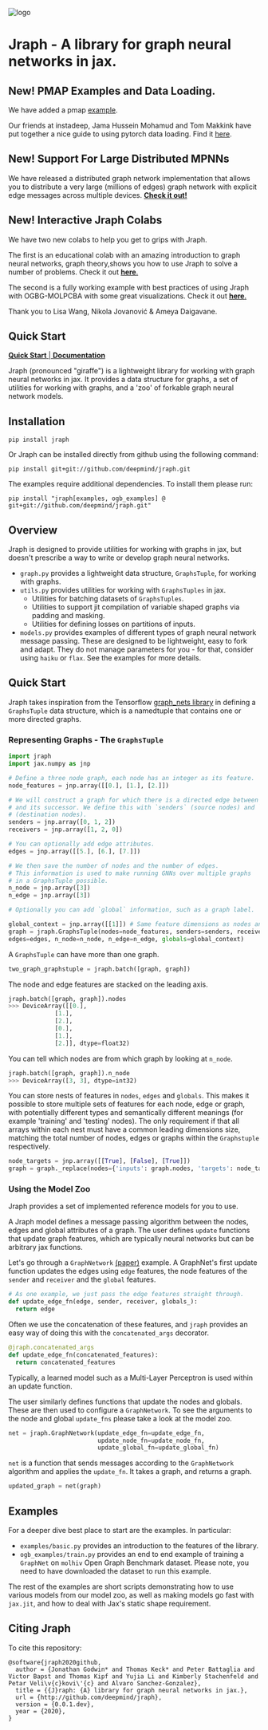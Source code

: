 
![logo](images/logo.png)
# Jraph - A library for graph neural networks in jax.


## New! PMAP Examples and Data Loading.

We have added a pmap [example](https://github.com/deepmind/jraph/tree/master/jraph/ogb_examples/train_pmap.py).

Our friends at instadeep, Jama Hussein Mohamud and Tom Makkink
have put together a nice guide to using pytorch data loading. Find it [here](https://colab.research.google.com/drive/1_X2su92_nS52RNl4m-WYvmkvUSrFE4xQ).


## New! Support For Large Distributed MPNNs

We have released a distributed graph network implementation that allows you to
distribute a very large (millions of edges) graph network with explicit edge
messages across multiple devices. [**Check it out!**](https://github.com/deepmind/jraph/tree/master/jraph/experimental)

## New! Interactive Jraph Colabs

We have two new colabs to help you get to grips with Jraph.

The first is an educational colab with an amazing introduction to graph neural networks, graph theory,shows you how to use Jraph to solve a number of problems. Check it out [**here**.](https://github.com/deepmind/educational/blob/master/colabs/summer_schools/intro_to_graph_nets_tutorial_with_jraph.ipynb)

The second is a fully working example with best practices of using Jraph with OGBG-MOLPCBA with some great visualizations. Check it out [**here**.](https://github.com/google/flax/tree/main/examples/ogbg_molpcba) 

Thank you to Lisa Wang, Nikola Jovanović & Ameya Daigavane.

## Quick Start

[**Quick Start** ](#quick-start)|[ **Documentation** ](https://jraph.readthedocs.io/en/latest/)

Jraph (pronounced "giraffe") is a lightweight library for working with graph
neural networks in jax. It provides a data structure for graphs, a set of
utilities for working with graphs, and a 'zoo' of forkable graph neural network
models.

## Installation

```pip install jraph```

Or Jraph can be installed directly from github using the following command:

```pip install git+git://github.com/deepmind/jraph.git```

The examples require additional dependencies. To install them please run:

```pip install "jraph[examples, ogb_examples] @ git+git://github.com/deepmind/jraph.git"```

## Overview

Jraph is designed to provide utilities for working with graphs in jax, but
doesn't prescribe a way to write or develop graph neural networks.

*   `graph.py` provides a lightweight data structure, `GraphsTuple`, for working
    with graphs.
*   `utils.py` provides utilities for working with `GraphsTuples` in jax.
    *   Utilities for batching datasets of `GraphsTuples`.
    *   Utilities to support jit compilation of variable shaped graphs via
        padding and masking.
    *   Utilities for defining losses on partitions of inputs.
*   `models.py` provides examples of different types of graph neural network
    message passing. These are designed to be lightweight, easy to fork and
    adapt. They do not manage parameters for you - for that, consider using
    `haiku` or `flax`. See the examples for more details.


## Quick Start

Jraph takes inspiration from the Tensorflow [graph_nets library](https://github.com/deepmind/graph_nets) in defining a `GraphsTuple`
data structure, which is a namedtuple that contains one or more directed graphs.

### Representing Graphs - The `GraphsTuple`

```python
import jraph
import jax.numpy as jnp

# Define a three node graph, each node has an integer as its feature.
node_features = jnp.array([[0.], [1.], [2.]])

# We will construct a graph for which there is a directed edge between each node
# and its successor. We define this with `senders` (source nodes) and `receivers`
# (destination nodes).
senders = jnp.array([0, 1, 2])
receivers = jnp.array([1, 2, 0])

# You can optionally add edge attributes.
edges = jnp.array([[5.], [6.], [7.]])

# We then save the number of nodes and the number of edges.
# This information is used to make running GNNs over multiple graphs
# in a GraphsTuple possible.
n_node = jnp.array([3])
n_edge = jnp.array([3])

# Optionally you can add `global` information, such as a graph label.

global_context = jnp.array([[1]]) # Same feature dimensions as nodes and edges.
graph = jraph.GraphsTuple(nodes=node_features, senders=senders, receivers=receivers,
edges=edges, n_node=n_node, n_edge=n_edge, globals=global_context)
```

A `GraphsTuple` can have more than one graph.

```python
two_graph_graphstuple = jraph.batch([graph, graph])
```

The node and edge features are stacked on the leading axis.

```python
jraph.batch([graph, graph]).nodes
>>> DeviceArray([[0.],
             [1.],
             [2.],
             [0.],
             [1.],
             [2.]], dtype=float32)
```

You can tell which nodes are from which graph by looking at `n_node`.

```python
jraph.batch([graph, graph]).n_node
>>> DeviceArray([3, 3], dtype=int32)
```

You can store nests of features in `nodes`, `edges` and `globals`. This makes
it possible to store multiple sets of features for each node, edge or graph, with
potentially different types and semantically different meanings (for example
'training' and 'testing' nodes). The only requirement if that all arrays within
each nest must have a common leading dimensions size, matching the total number
of nodes, edges or graphs within the `Graphstuple` respectively.

```python
node_targets = jnp.array([[True], [False], [True]])
graph = graph._replace(nodes={'inputs': graph.nodes, 'targets': node_targets})
```

### Using the Model Zoo

Jraph provides a set of implemented reference models for you to use.

A Jraph model defines a message passing algorithm between the nodes, edges and
global attributes of a graph. The user defines `update` functions that update graph features, which are typically neural networks but can be arbitrary jax functions.

Let's go through a `GraphNetwork` [(paper)](https://arxiv.org/abs/1806.01261) example.
A GraphNet's first update function updates the edges using `edge` features,
the node features of the `sender` and `receiver` and the `global` features.


```python
# As one example, we just pass the edge features straight through.
def update_edge_fn(edge, sender, receiver, globals_):
  return edge
```

Often we use the concatenation of these features, and `jraph` provides an easy
way of doing this with the `concatenated_args` decorator.

```python
@jraph.concatenated_args
def update_edge_fn(concatenated_features):
  return concatenated_features
```
Typically, a learned model such as a Multi-Layer Perceptron is used within an
update function.

The user similarly defines functions that update the nodes and globals. These
are then used to configure a `GraphNetwork`. To see the arguments to the node
and global `update_fns` please take a look at the model zoo.

```python
net = jraph.GraphNetwork(update_edge_fn=update_edge_fn,
                         update_node_fn=update_node_fn,
                         update_global_fn=update_global_fn)
```

`net` is a function that sends messages according to the `GraphNetwork` algorithm
and applies the `update_fn`. It takes a graph, and returns a graph.

```python
updated_graph = net(graph)
```


## Examples

For a deeper dive best place to start are the examples. In particular:

*  `examples/basic.py` provides an introduction to the features of the library.
*  `ogb_examples/train.py` provides an end to
end example of training a `GraphNet` on `molhiv` Open Graph Benchmark dataset.
Please note, you need to have downloaded the dataset to run this example.

The rest of the examples are short scripts demonstrating how to use various
models from our model zoo, as well as making models go fast with `jax.jit`, and
how to deal with Jax's static shape requirement.


## Citing Jraph

To cite this repository:

```
@software{jraph2020github,
  author = {Jonathan Godwin* and Thomas Keck* and Peter Battaglia and Victor Bapst and Thomas Kipf and Yujia Li and Kimberly Stachenfeld and Petar Veli\v{c}kovi\'{c} and Alvaro Sanchez-Gonzalez},
  title = {{J}raph: {A} library for graph neural networks in jax.},
  url = {http://github.com/deepmind/jraph},
  version = {0.0.1.dev},
  year = {2020},
}
```
